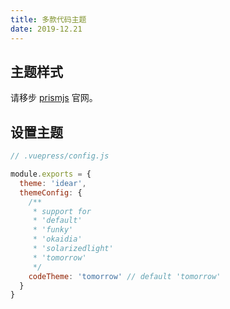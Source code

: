 ```yaml
---
title: 多款代码主题
date: 2019-12.21
---
```


## 主题样式

请移步 [prismjs](https://prismjs.com/) 官网。

## 设置主题

```js
// .vuepress/config.js

module.exports = {
  theme: 'idear',
  themeConfig: {
    /**
     * support for
     * 'default'
     * 'funky'
     * 'okaidia'
     * 'solarizedlight'
     * 'tomorrow'
     */
    codeTheme: 'tomorrow' // default 'tomorrow'
  }
}
```
